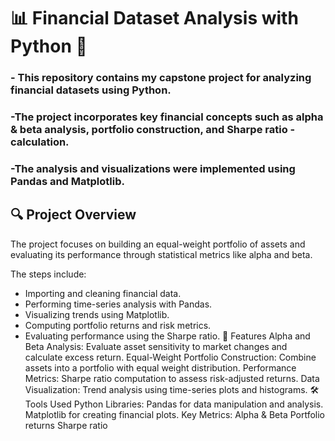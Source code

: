 # 📊 Financial Dataset Analysis with Python 🐼


### - This repository contains my capstone project for analyzing financial datasets using Python. 
### -The project incorporates key financial concepts such as alpha & beta analysis, portfolio construction, and Sharpe ratio -calculation. 
### -The analysis and visualizations were implemented using Pandas and Matplotlib.

## 🔍 Project Overview
The project focuses on building an equal-weight portfolio of assets and evaluating its performance through statistical metrics like alpha and beta. 

The steps include:
- Importing and cleaning financial data.
- Performing time-series analysis with Pandas.
- Visualizing trends using Matplotlib.
- Computing portfolio returns and risk metrics.
- Evaluating performance using the Sharpe ratio.
🚀 Features
Alpha and Beta Analysis: Evaluate asset sensitivity to market changes and calculate excess return.
Equal-Weight Portfolio Construction: Combine assets into a portfolio with equal weight distribution.
Performance Metrics: Sharpe ratio computation to assess risk-adjusted returns.
Data Visualization: Trend analysis using time-series plots and histograms.
🛠️ Tools Used
Python Libraries:
Pandas for data manipulation and analysis.
Matplotlib for creating financial plots.
Key Metrics:
Alpha & Beta
Portfolio returns
Sharpe ratio

